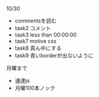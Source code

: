 10/30
- commentsを読む
- task2  コメント
- task3 less than 00:00:00
- task7 motive css
- task8 真ん中にする
- task9 青いborderが出ないように

月曜まで
- 速達js
- 月曜100本ノック
